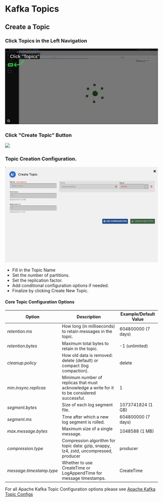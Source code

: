 # Kafka Topics

## Create a Topic

### Click Topics in the Left Navigation

<img src="/kafka/topics/topic_click.png" width="700">

### Click "Create Topic" Button

<img src="/kafka/topics/topic_create_buton.png" width="700">

### Topic Creation Configuration.

<img src="/kafka/topics/topic_create.png" width="700">

- Fill in the Topic Name
- Set the number of partitions.
- Set the replication factor.
- Add conditional configuration options if needed.
- Finalize by clicking Create New Topic.

#### Core Topic Configuration Options

| Option	|Description	|Example/Default Value|
| ------- |---------------------------------------------------------------------- | -------------- |
| *retention.ms*	|How long (in milliseconds) to retain messages in the topic.	|604800000 (7 days)|
| *retention.bytes*	|Maximum total bytes to retain in the topic.	|-1 (unlimited)|
| *cleanup.policy*	|How old data is removed: delete (default) or compact (log compaction).	|delete|
| *min.insync.replicas*	|Minimum number of replicas that must acknowledge a write for it to be considered successful.	|1|
| *segment.bytes*	|Size of each log segment file.	|1073741824 (1 GB)|
| *segment.ms*	|Time after which a new log segment is rolled.	|604800000 (7 days)|
| *max.message.bytes*	|Maximum size of a single message.	|1048588 (1 MB)|
| *compression.type*	|Compression algorithm for topic data: gzip, snappy, lz4, zstd, uncompressed, producer	|producer|
| *message.timestamp.type*|	Whether to use CreateTime or LogAppendTime for message timestamps.	|CreateTime|

For all Apache Kafka Topic Configuration options please see [Apache Kafka Topic Configs](https://kafka.apache.org/documentation/#topicconfigs)